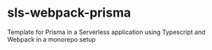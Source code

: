 # sls-webpack-prisma
Template for Prisma in a Serverless application using Typescript and Webpack in a monorepo setup
